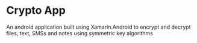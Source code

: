 # Crypto App

An android application built using Xamarin.Android to encrypt and decrypt files, text, SMSs and notes using symmetric key algorithms